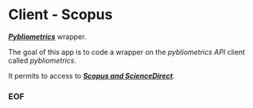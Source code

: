 # Client - Scopus

[***Pybliometrics***](https://github.com/pybliometrics-dev/pybliometrics) wrapper.

The goal of this app is to code a wrapper on the *pybliometrics API* client
called *pybliometrics*.

It permits to access to
[***Scopus and ScienceDirect***](https://www.scopus.com/home.uri).

### EOF

